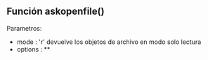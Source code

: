 ## Función askopenfile()

Parametros:
- mode : 'r' devuelve los objetos de archivo en modo solo lectura
- options : **